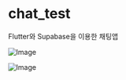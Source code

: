 # chat_test


Flutter와 Supabase을 이용한 채팅앱

![Image](https://github.com/user-attachments/assets/eab11d1e-a1b1-417d-86f5-afba42804389)

![Image](https://github.com/user-attachments/assets/600b39e2-c820-4048-a316-494cbfbf1b27)
